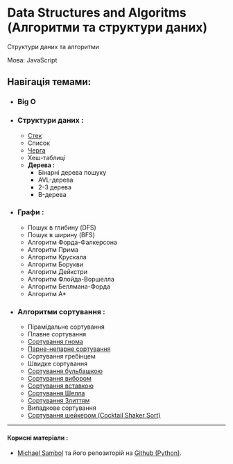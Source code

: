 # Data Structures and Algoritms (Алгоритми та структури даних)
Структури даних та алгоритми 

Мова: JavaScript
## Навігація темами:
- ### Big O
- ### Структури даних :
    - [Стек](https://github.com/DaniilHerasymenko/algoritmsJS/blob/main/stack.js)
    - Список
    - [Черга](https://github.com/DaniilHerasymenko/algoritmsJS/blob/main/queue.js)
    - Хеш-таблиці
    - __Дерева :__ 
        - Бінарні дерева пошуку
        - AVL-дерева
        - 2-3 дерева
        - B-дерева
- ### Графи :
    - Пошук в глибину (DFS)
    - Пошук в ширину (BFS)
    - Алгоритм Форда-Фалкерсона
    - Алгоритм Прима
    - Алгоритм Крускала
    - Алгоритм Борукви
    - Алгоритм Дейкстри
    - Алгоритм Флойда-Воршелла
    - Алгоритм Беллмана-Форда
    - Алгоритм А*
- ### Алгоритми сортування :
    - Пірамідальне сортування
    - Плавне сортування
    - [Сортування гнома](https://github.com/DaniilHerasymenko/algoritmsJS/blob/main/gnomeSort.js)
    - [Парне-непарне сортування](https://github.com/DaniilHerasymenko/algoritmsJS/blob/main/oddEvenSort.js)
    - Сортування гребінцем
    - Швидке сортування
    - [Сортування бульбашкою](https://github.com/DaniilHerasymenko/algoritmsJS/blob/main/bubbleSort.js)
    - [Сортування вибором](https://github.com/DaniilHerasymenko/algoritmsJS/blob/main/selectionSort.js)
    - [Сортування вставкою](https://github.com/DaniilHerasymenko/algoritmsJS/blob/main/insertionSort.js)
    - [Сортування Шелла](https://github.com/DaniilHerasymenko/algoritmsJS/blob/main/shellSort.js)
    - [Сортування Злиттям](https://github.com/DaniilHerasymenko/algoritmsJS/blob/main/mergeSort.js)
    - Випадкове сортування
    - [Сортування шейкером (Cocktail Shaker Sort)](https://github.com/DaniilHerasymenko/algoritmsJS/blob/main/cocktailSort.js)
___
#### Корисні матеріали :
- [Michael Sambol](https://www.youtube.com/@MichaelSambol) та його репозиторій на [Github (Python)](https://github.com/msambol/dsa).